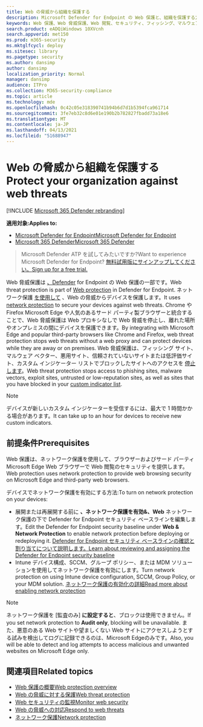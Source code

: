 ```yaml
---
title: Web の脅威から組織を保護する
description: Microsoft Defender for Endpoint の Web 保護と、組織を保護する方法について説明します。
keywords: Web 保護、Web 脅威保護、Web 閲覧、セキュリティ、フィッシング、マルウェア、悪用、Web サイト、ネットワーク保護、エッジ、Internet Explorer、Chrome、Firefox、Web ブラウザー
search.product: eADQiWindows 10XVcnh
search.appverid: met150
ms.prod: m365-security
ms.mktglfcycl: deploy
ms.sitesec: library
ms.pagetype: security
ms.author: dansimp
author: dansimp
localization_priority: Normal
manager: dansimp
audience: ITPro
ms.collection: M365-security-compliance
ms.topic: article
ms.technology: mde
ms.openlocfilehash: 0c42c05e318390741b94b6d7d1b5394fca961714
ms.sourcegitcommit: 3fe7eb32c8d6e01e190b2b782827fbadd73a18e6
ms.translationtype: MT
ms.contentlocale: ja-JP
ms.lasthandoff: 04/13/2021
ms.locfileid: "51688947"
---
```

# <a name="protect-your-organization-against-web-threats"></a><span data-ttu-id="4428d-104">Web の脅威から組織を保護する</span><span class="sxs-lookup"><span data-stu-id="4428d-104">Protect your organization against web threats</span></span>

[!INCLUDE [Microsoft 365 Defender rebranding](../../includes/microsoft-defender.md)]

<span data-ttu-id="4428d-105">**適用対象:**</span><span class="sxs-lookup"><span data-stu-id="4428d-105">**Applies to:**</span></span>
- [<span data-ttu-id="4428d-106">Microsoft Defender for Endpoint</span><span class="sxs-lookup"><span data-stu-id="4428d-106">Microsoft Defender for Endpoint</span></span>](https://go.microsoft.com/fwlink/p/?linkid=2154037)
- [<span data-ttu-id="4428d-107">Microsoft 365 Defender</span><span class="sxs-lookup"><span data-stu-id="4428d-107">Microsoft 365 Defender</span></span>](https://go.microsoft.com/fwlink/?linkid=2118804)

><span data-ttu-id="4428d-108">Microsoft Defender ATP を試してみたいですか?</span><span class="sxs-lookup"><span data-stu-id="4428d-108">Want to experience Microsoft Defender for Endpoint?</span></span> [<span data-ttu-id="4428d-109">無料試用版にサインアップしてください。</span><span class="sxs-lookup"><span data-stu-id="4428d-109">Sign up for a free trial.</span></span>](https://www.microsoft.com/microsoft-365/windows/microsoft-defender-atp?ocid=docs-wdatp-main-abovefoldlink&rtc=1)

<span data-ttu-id="4428d-110">Web 脅威保護は [、Defender](web-protection-overview.md) for Endpoint の Web 保護の一部です。</span><span class="sxs-lookup"><span data-stu-id="4428d-110">Web threat protection is part of [Web protection](web-protection-overview.md) in Defender for Endpoint.</span></span> <span data-ttu-id="4428d-111">ネットワーク保護 [を使用して](network-protection.md) 、Web の脅威からデバイスを保護します。</span><span class="sxs-lookup"><span data-stu-id="4428d-111">It uses [network protection](network-protection.md) to secure your devices against web threats.</span></span> <span data-ttu-id="4428d-112">Chrome や Firefox Microsoft Edge や人気のあるサード パーティ製ブラウザーと統合することで、Web 脅威保護は Web プロキシなしで Web 脅威を停止し、離れた場所やオンプレミスの間にデバイスを保護できます。</span><span class="sxs-lookup"><span data-stu-id="4428d-112">By integrating with Microsoft Edge and popular third-party browsers like Chrome and Firefox, web threat protection stops web threats without a web proxy and can protect devices while they are away or on premises.</span></span> <span data-ttu-id="4428d-113">Web 脅威保護は、フィッシング サイト、マルウェア ベクター、悪用サイト、信頼されていないサイトまたは低評価サイト、カスタム インジケーター リストでブロックしたサイトへのアクセスを [停止します](manage-indicators.md)。</span><span class="sxs-lookup"><span data-stu-id="4428d-113">Web threat protection stops access to phishing sites, malware vectors, exploit sites, untrusted or low-reputation sites, as well as sites that you have blocked in your [custom indicator list](manage-indicators.md).</span></span>

>[!Note]
><span data-ttu-id="4428d-114">デバイスが新しいカスタム インジケーターを受信するには、最大で 1 時間かかる場合があります。</span><span class="sxs-lookup"><span data-stu-id="4428d-114">It can take up to an hour for devices to receive new custom indicators.</span></span>

## <a name="prerequisites"></a><span data-ttu-id="4428d-115">前提条件</span><span class="sxs-lookup"><span data-stu-id="4428d-115">Prerequisites</span></span>
<span data-ttu-id="4428d-116">Web 保護は、ネットワーク保護を使用して、ブラウザーおよびサード パーティMicrosoft Edge Web ブラウザーで Web 閲覧のセキュリティを提供します。</span><span class="sxs-lookup"><span data-stu-id="4428d-116">Web protection uses network protection to provide web browsing security on Microsoft Edge and third-party web browsers.</span></span>

<span data-ttu-id="4428d-117">デバイスでネットワーク保護を有効にする方法:</span><span class="sxs-lookup"><span data-stu-id="4428d-117">To turn on network protection on your devices:</span></span>
- <span data-ttu-id="4428d-118">展開または再展開する前に **、ネットワーク保護を有効&、Web** ネットワーク保護の下で Defender for Endpoint セキュリティ ベースラインを編集します。</span><span class="sxs-lookup"><span data-stu-id="4428d-118">Edit the Defender for Endpoint security baseline under **Web & Network Protection** to enable network protection before deploying or redeploying it.</span></span> [<span data-ttu-id="4428d-119">Defender for Endpoint セキュリティ ベースラインの確認と割り当てについて説明します。</span><span class="sxs-lookup"><span data-stu-id="4428d-119">Learn about reviewing and assigning the Defender for Endpoint security baseline</span></span>](configure-machines-security-baseline.md#review-and-assign-the-microsoft-defender-for-endpoint-security-baseline)
- <span data-ttu-id="4428d-120">Intune デバイス構成、SCCM、グループ ポリシー、または MDM ソリューションを使用してネットワーク保護を有効にします。</span><span class="sxs-lookup"><span data-stu-id="4428d-120">Turn network protection on using Intune device configuration, SCCM, Group Policy, or your MDM solution.</span></span> [<span data-ttu-id="4428d-121">ネットワーク保護の有効化の詳細</span><span class="sxs-lookup"><span data-stu-id="4428d-121">Read more about enabling network protection</span></span>](enable-network-protection.md)  

>[!Note]
><span data-ttu-id="4428d-122">ネットワーク保護を [監査のみ] **に設定すると**、ブロックは使用できません。</span><span class="sxs-lookup"><span data-stu-id="4428d-122">If you set network protection to **Audit only**, blocking will be unavailable.</span></span> <span data-ttu-id="4428d-123">また、悪意のある Web サイトや望ましくない Web サイトにアクセスしようとする試みを検出してログに記録できるのは、Microsoft Edgeのみです。</span><span class="sxs-lookup"><span data-stu-id="4428d-123">Also, you will be able to detect and log attempts to access malicious and unwanted websites on Microsoft Edge only.</span></span>

## <a name="related-topics"></a><span data-ttu-id="4428d-124">関連項目</span><span class="sxs-lookup"><span data-stu-id="4428d-124">Related topics</span></span>

- [<span data-ttu-id="4428d-125">Web 保護の概要</span><span class="sxs-lookup"><span data-stu-id="4428d-125">Web protection overview</span></span>](web-protection-overview.md)
- [<span data-ttu-id="4428d-126">Web の脅威に対する保護</span><span class="sxs-lookup"><span data-stu-id="4428d-126">Web threat protection</span></span>](web-threat-protection.md)
- [<span data-ttu-id="4428d-127">Web セキュリティの監視</span><span class="sxs-lookup"><span data-stu-id="4428d-127">Monitor web security</span></span>](web-protection-monitoring.md)
- [<span data-ttu-id="4428d-128">Web の脅威への対応</span><span class="sxs-lookup"><span data-stu-id="4428d-128">Respond to web threats</span></span>](web-protection-response.md)
- [<span data-ttu-id="4428d-129">ネットワーク保護</span><span class="sxs-lookup"><span data-stu-id="4428d-129">Network protection</span></span>](network-protection.md)
